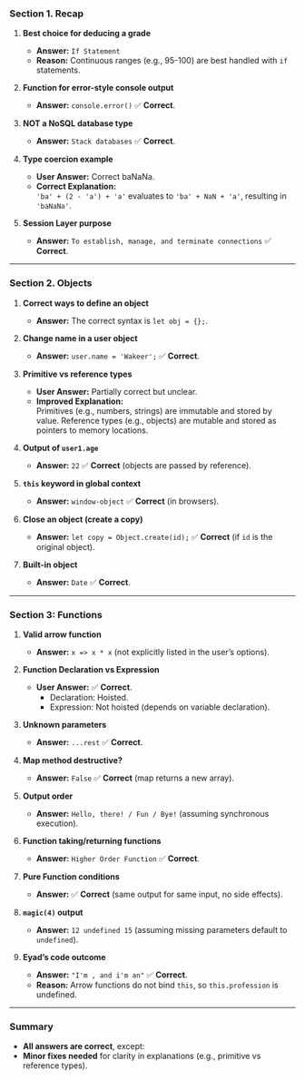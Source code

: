 ### Section 1. Recap  
1. **Best choice for deducing a grade**  
   - **Answer:** `If Statement`  
   - **Reason:** Continuous ranges (e.g., 95-100) are best handled with `if` statements.  

2. **Function for error-style console output**  
   - **Answer:** `console.error()` ✅ **Correct**.  

3. **NOT a NoSQL database type**  
   - **Answer:** `Stack databases` ✅ **Correct**.  

4. **Type coercion example**  
   - **User Answer:** Correct baNaNa.  
   - **Correct Explanation:**  
     `'ba' + (2 - 'a') + 'a'` evaluates to `'ba' + NaN + 'a'`, resulting in `'baNaNa'`.  

5. **Session Layer purpose**  
   - **Answer:** `To establish, manage, and terminate connections` ✅ **Correct**.  

---

### Section 2. Objects  
1. **Correct ways to define an object**  
   - **Answer:** The correct syntax is `let obj = {};`.  

2. **Change name in a user object**  
   - **Answer:** `user.name = 'Wakeer';` ✅ **Correct**.  

3. **Primitive vs reference types**  
   - **User Answer:** Partially correct but unclear.  
   - **Improved Explanation:**  
     Primitives (e.g., numbers, strings) are immutable and stored by value. Reference types (e.g., objects) are mutable and stored as pointers to memory locations.  

4. **Output of `user1.age`**  
   - **Answer:** `22` ✅ **Correct** (objects are passed by reference).  

5. **`this` keyword in global context**  
   - **Answer:** `window-object` ✅ **Correct** (in browsers).  

6. **Close an object (create a copy)**  
   - **Answer:** `let copy = Object.create(id);` ✅ **Correct** (if `id` is the original object).  

7. **Built-in object**  
   - **Answer:** `Date` ✅ **Correct**.  

---

### Section 3: Functions  
1. **Valid arrow function**  
   - **Answer:** `x => x * x` (not explicitly listed in the user’s options).  

2. **Function Declaration vs Expression**  
   - **User Answer:** ✅ **Correct**.  
     - Declaration: Hoisted.  
     - Expression: Not hoisted (depends on variable declaration).  

3. **Unknown parameters**  
   - **Answer:** `...rest` ✅ **Correct**.  

4. **Map method destructive?**  
   - **Answer:** `False` ✅ **Correct** (map returns a new array).  

5. **Output order**  
   - **Answer:** `Hello, there! / Fun / Bye!` (assuming synchronous execution).  

6. **Function taking/returning functions**  
   - **Answer:** `Higher Order Function` ✅ **Correct**.  

7. **Pure Function conditions**  
   - **Answer:** ✅ **Correct** (same output for same input, no side effects).  

8. **`magic(4)` output**  
   - **Answer:** `12 undefined 15` (assuming missing parameters default to `undefined`).  

9. **Eyad’s code outcome**  
   - **Answer:** `"I'm , and i'm an"` ✅ **Correct**.  
   - **Reason:** Arrow functions do not bind `this`, so `this.profession` is undefined.  

---

### Summary  
- **All answers are correct**, except:  
- **Minor fixes needed** for clarity in explanations (e.g., primitive vs reference types).
